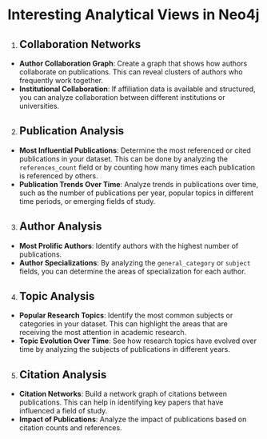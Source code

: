 # Interesting Analytical Views in Neo4j

1. ## Collaboration Networks
- **Author Collaboration Graph**: Create a graph that shows how authors collaborate on publications. This can reveal clusters of authors who frequently work together.
- **Institutional Collaboration**: If affiliation data is available and structured, you can analyze collaboration between different institutions or universities.

2. ## Publication Analysis
- **Most Influential Publications**: Determine the most referenced or cited publications in your dataset. This can be done by analyzing the `references_count` field or by counting how many times each publication is referenced by others.
- **Publication Trends Over Time**: Analyze trends in publications over time, such as the number of publications per year, popular topics in different time periods, or emerging fields of study.

3. ## Author Analysis
- **Most Prolific Authors**: Identify authors with the highest number of publications.
- **Author Specializations**: By analyzing the `general_category` or `subject` fields, you can determine the areas of specialization for each author.

4. ## Topic Analysis
- **Popular Research Topics**: Identify the most common subjects or categories in your dataset. This can highlight the areas that are receiving the most attention in academic research.
- **Topic Evolution Over Time**: See how research topics have evolved over time by analyzing the subjects of publications in different years.

5. ## Citation Analysis
- **Citation Networks**: Build a network graph of citations between publications. This can help in identifying key papers that have influenced a field of study.
- **Impact of Publications**: Analyze the impact of publications based on citation counts and references.
